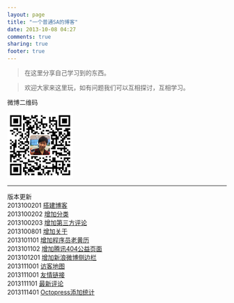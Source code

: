 ```yaml
---
layout: page
title: "一个普通SA的博客"
date: 2013-10-08 04:27
comments: true
sharing: true
footer: true
---
```




>在这里分享自己学习到的东西。

>欢迎大家来这里玩，如有问题我们可以互相探讨，互相学习。


微博二维码  

<img src="weibo_leon.png" height="30%" width="30%" alt="leon的微博" title="我的微博"/>


---
版本更新  
2013100201 [搭建博客](http://leon8693.github.io/blog/2013/11/11/octopress-install/)  
2013100202 [增加分类](http://leon8693.github.io/blog/2013/11/11/octopressfen-lei/)   
2013100203 [增加第三方评论](http://leon8693.github.io/blog/2013/11/13/octopressdi-san-fang-ping-lun/)  
2013100801 [增加关于](http://leon8693.github.io/blog/2013/11/11/octopressfen-lei/)  
2013101101 [增加程序员老黄历](http://leon8693.github.io/blog/2013/11/11/octopressfen-lei/)  
2013101102 [增加腾讯404公益页面](http://leon8693.github.io/blog/2013/11/13/qq-404/)  
2013101201 [增加新浪微博侧边栏](http://leon8693.github.io/blog/2013/11/13/octopressxin-lang-wei-bo-ce-bian-lan/)  
2013111001 [访客地图](http://leon8693.github.io/blog/2013/11/13/octopressfang-ke-di-tu/)   
2013111001 [友情链接](http://leon8693.github.io/blog/2013/11/13/octopresszui-xin-ping-lun-ji-you-qing-lian-jie/)   
2013111101 [最新评论](http://leon8693.github.io/blog/2013/11/13/octopresszui-xin-ping-lun-ji-you-qing-lian-jie/)   
2013111401 [Octopress添加统计](http://leon8693.github.io/blog/2013/11/14/octopresstian-jia-tong-ji/)   
